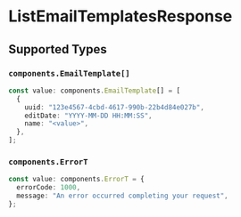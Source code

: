 # ListEmailTemplatesResponse


## Supported Types

### `components.EmailTemplate[]`

```typescript
const value: components.EmailTemplate[] = [
  {
    uuid: "123e4567-4cbd-4617-990b-22b4d84e027b",
    editDate: "YYYY-MM-DD HH:MM:SS",
    name: "<value>",
  },
];
```

### `components.ErrorT`

```typescript
const value: components.ErrorT = {
  errorCode: 1000,
  message: "An error occurred completing your request",
};
```

